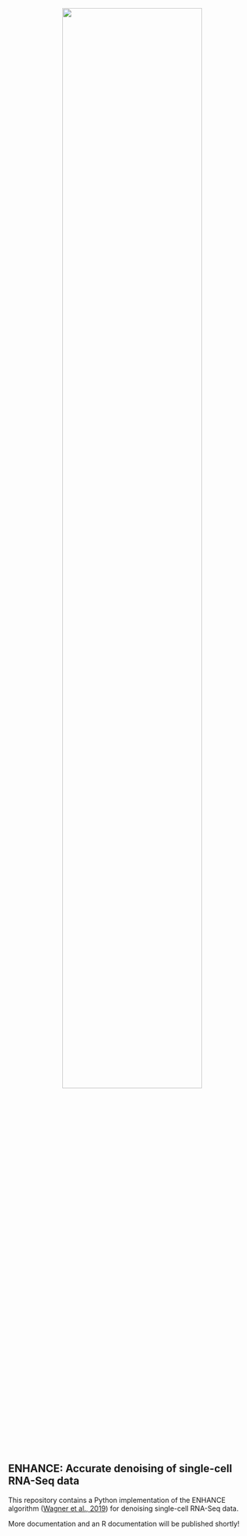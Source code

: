 <div style="text-align:center"><img style="width:75%; height: auto" src="https://github.com/yanailab/moana/raw/images/splash.jpg"/></div>

## ENHANCE: Accurate denoising of single-cell RNA-Seq data

This repository contains a Python implementation of the ENHANCE algorithm ([Wagner et al., 2019](https://www.biorxiv.org/content/10.1101/655365v1)) for denoising single-cell RNA-Seq data.

More documentation and an R documentation will be published shortly!
